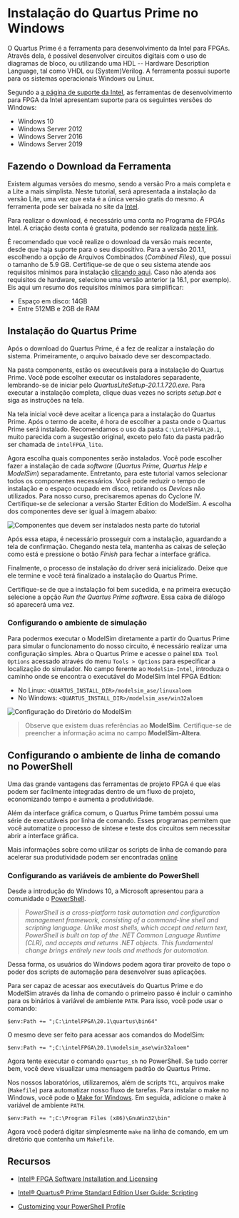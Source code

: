 # Instalação do Quartus Prime no Windows

O Quartus Prime é a ferramenta para desenvolvimento da Intel para FPGAs. Através dela, é possível desenvolver circuitos digitais com o uso de diagramas de bloco, ou utilizando uma HDL -- Hardware Description Language, tal como VHDL ou (System)Verilog. A ferramenta possui suporte para os sistemas operacionais Windows ou Linux.

Segundo a [a página de suporte da Intel](https://www.intel.com/content/www/us/en/programmable/support/support-resources/download/os-support.html), as ferramentas de desenvolvimento para FPGA da Intel apresentam suporte para os seguintes versões do Windows:

- Windows 10
- Windows Server 2012
- Windows Server 2016
- Windows Server 2019

## Fazendo o Download da Ferramenta

Existem algumas versões do mesmo, sendo a versão Pro a mais completa e a Lite a mais simplista. Neste tutorial, será apresentada a instalação da versão Lite, uma vez que esta é a única versão gratis do mesmo. A ferramenta pode ser baixada no site da [Intel](https://fpgasoftware.intel.com/?edition=lite&platform=windows).

Para realizar o download, é necessário uma conta no Programa de FPGAs Intel. A criação desta conta é gratuita, podendo ser realizada [neste link](https://www.intel.com/content/www/us/en/forms/fpga/fpga-individual-registration.html).

É recomendado que você realize o download da versão mais recente, desde que haja suporte para o seu dispositivo. Para a versão 20.1.1, escolhendo a opção de Arquivos Combinados (_Combined Files_), que possui o tamanho de 5.9 GB. Certifique-se de que o seu sistema atende aos requisitos mínimos para instalação [clicando aqui](https://fpgasoftware.intel.com/requirements/20.1.1/). Caso não atenda aos requisitos de hardware, selecione uma versão anterior (a 16.1, por exemplo). Eis aqui um resumo dos requisitos mínimos para simplificar:

- Espaço em disco: 14GB
- Entre 512MB e 2GB de RAM

## Instalação do Quartus Prime

Após o download do Quartus Prime, é a fez de realizar a instalação do sistema. Primeiramente, o arquivo baixado deve ser descompactado.

Na pasta components, estão os executáveis para a instalação do Quartus Prime. Você pode escolher executar os instaladores separadente, lembrando-se de iniciar pelo _QuartusLiteSetup-20.1.1.720.exe_. Para executar a instalação completa, clique duas vezes no scripts _setup.bat_ e siga as instruções na tela.

Na tela inicial você deve aceitar a licença para a instalação do Quartus Prime. Após o termo de aceite, é hora de escolher a pasta onde o Quartus Prime será instalado. Recomendamos o uso da pasta `C:\intelFPGA\20.1`, muito parecida com a sugestão original, exceto pelo fato da pasta padrão ser chamada de `intelFPGA_lite`.

Agora escolha quais componentes serão instalados. Você pode escolher fazer a instalação de cada _software_ (_Quartus Prime, Quartus Help e ModelSim_) separadamente. Entretanto, para este tutorial vamos selecionar todos os componentes necessários. Você pode reduzir o tempo de instalação e o espaço ocupado em disco, retirando os _Devices_ não utilizados. Para nosso curso, precisaremos apenas do Cyclone IV. Certifique-se de selecionar a versão Starter Edition do ModelSim. A escolha dos componentes deve ser igual à imagem abaixo:

![Componentes que devem ser instalados nesta parte do tutorial](https://github.com/GCET231/tutorial2-instalando-quartus-modelsim/blob/main/img/windows-components.png)

Após essa etapa, é necessário prosseguir com a instalação, aguardando a tela de confirmação. Chegando nesta tela, mantenha as caixas de seleção como está e pressione o botão _Finish_ para fechar a interface gráfica.

Finalmente, o processo de instalação do driver será inicializado. Deixe que ele termine e você terá finalizado a instalação do Quartus Prime.

Certifique-se de que a instalação foi bem sucedida, e na primeira execução selecione a opção _Run the Quartus Prime software_. Essa caixa de diálogo só aparecerá uma vez.

### Configurando o ambiente de simulação

Para podermos executar o ModelSim diretamente a partir do Quartus Prime para simular o funcionamento do nosso circuito, é necessário realizar uma configuração simples. Abra o Quartus Prime e acesse o painel `EDA Tool Options` acessado através do menu `Tools > Options` para especificar a localização do simulador. No campo ferente ao `ModelSim-Intel`, introduza o caminho onde se encontra o executável do ModelSim Intel FPGA Edition:

- No Linux: `<QUARTUS_INSTALL_DIR>/modelsim_ase/linuxaloem`
- No Windows: `<QUARTUS_INSTALL_DIR>/modelsim_ase/win32aloem`

![Configuração do Diretório do ModelSim](https://github.com/GCET231/tutorial3-simulacao-hdl/blob/main/Quartus-Prime-ModelSim/images/91-eda_tools.png)

> Observe que existem duas referências ao **ModelSim**. Certifique-se de preencher a informação acima no campo **ModelSim-Altera**.

## Configurando o ambiente de linha de comando no PowerShell

Uma das grande vantagens das ferramentas de projeto FPGA é que elas podem ser facilmente integradas dentro de um fluxo de projeto, economizando tempo e aumenta a produtividade.

Além da interface gráfica comum, o Quartus Prime também possui uma série de executáveis por linha de comando. Esses programas permitem que você automatize o processo de síntese e teste dos circuitos sem necessitar abrir a interface gráfica.

Mais informações sobre como utilizar os scripts de linha de comando para acelerar sua produtividade podem ser encontradas [online](https://www.intel.com/content/dam/www/programmable/us/en/pdfs/literature/ug/ug-qps-scripting.pdf)

### Configurando as variáveis de ambiente do PowerShell

Desde a introdução do Windows 10, a Microsoft apresentou para a comunidade o [PowerShell](https://docs.microsoft.com/en-us/powershell/).

> _PowerShell is a cross-platform task automation and configuration management framework, consisting of a command-line shell and scripting language. Unlike most shells, which accept and return text, PowerShell is built on top of the .NET Common Language Runtime (CLR), and accepts and returns .NET objects. This fundamental change brings entirely new tools and methods for automation._

Dessa forma, os usuários do Windows podem agora tirar proveito de topo o poder dos scripts de automação para desenvolver suas aplicações.

Para ser capaz de acessar aos executáveis do Quartus Prime e do ModelSim através da linha de comando o primeiro passo é incluir o caminho para os binários à variável de ambiente `PATH`. Para isso, você pode usar o comando:

```
$env:Path += ";C:\intelFPGA\20.1\quartus\bin64"
```

O mesmo deve ser feito para acessar aos comandos do ModelSim:

```
$env:Path += ";C:\intelFPGA\20.1\modelsim_ase\win32aloem"
```

Agora tente executar o comando `quartus_sh` no PowerShell. Se tudo correr bem, você deve visualizar uma mensagem padrão do Quartus Prime.

Nos nossos laboratórios, utilizaremos, além de scripts `TCL`, arquivos make (`Makefile`) para automatizar nosso fluxo de tarefas. Para instalar o make no Windows, você pode o [Make for Windows](http://gnuwin32.sourceforge.net/packages/make.htm). Em seguida, adicione o make à variável de ambiente `PATH`.

```
$env:Path += ";C:\Program Files (x86)\GnuWin32\bin"
```

Agora você poderá digitar simplesmente `make` na linha de comando, em um diretório que contenha um `Makefile`.

## Recursos

- [Intel® FPGA Software Installation and Licensing](https://www.intel.com/content/dam/www/programmable/us/en/pdfs/literature/manual/quartus_install.pdf)

- [Intel® Quartus® Prime Standard Edition User Guide: Scripting](https://www.intel.com/content/dam/www/programmable/us/en/pdfs/literature/ug/ug-qps-scripting.pdf)

- [Customizing your PowerShell Profile](https://www.howtogeek.com/50236/customizing-your-powershell-profile/)
